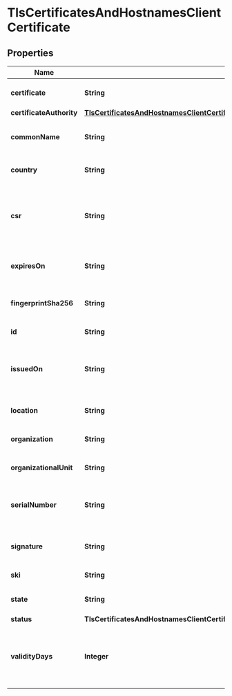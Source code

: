 

# TlsCertificatesAndHostnamesClientCertificate


## Properties

| Name | Type | Description | Notes |
|------------ | ------------- | ------------- | -------------|
|**certificate** | **String** | The Client Certificate PEM |  [optional] [readonly] |
|**certificateAuthority** | [**TlsCertificatesAndHostnamesClientCertificatesComponentsSchemasCertificateAuthority**](TlsCertificatesAndHostnamesClientCertificatesComponentsSchemasCertificateAuthority.md) |  |  [optional] |
|**commonName** | **String** | Common Name of the Client Certificate |  [optional] [readonly] |
|**country** | **String** | Country, provided by the CSR |  [optional] [readonly] |
|**csr** | **String** | The Certificate Signing Request (CSR). Must be newline-encoded. |  [optional] |
|**expiresOn** | **String** | Date that the Client Certificate expires |  [optional] [readonly] |
|**fingerprintSha256** | **String** | Unique identifier of the Client Certificate |  [optional] [readonly] |
|**id** | **String** | Identifier |  [optional] [readonly] |
|**issuedOn** | **String** | Date that the Client Certificate was issued by the Certificate Authority |  [optional] [readonly] |
|**location** | **String** | Location, provided by the CSR |  [optional] [readonly] |
|**organization** | **String** | Organization, provided by the CSR |  [optional] [readonly] |
|**organizationalUnit** | **String** | Organizational Unit, provided by the CSR |  [optional] [readonly] |
|**serialNumber** | **String** | The serial number on the created Client Certificate. |  [optional] [readonly] |
|**signature** | **String** | The type of hash used for the Client Certificate.. |  [optional] [readonly] |
|**ski** | **String** | Subject Key Identifier |  [optional] [readonly] |
|**state** | **String** | State, provided by the CSR |  [optional] [readonly] |
|**status** | **TlsCertificatesAndHostnamesClientCertificatesComponentsSchemasStatus** |  |  [optional] |
|**validityDays** | **Integer** | The number of days the Client Certificate will be valid after the issued_on date |  [optional] |



